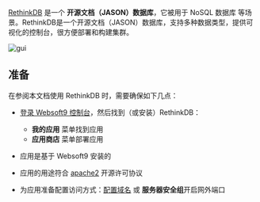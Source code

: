 [RethinkDB](https://rethinkdb.com/) 是一个 **开源文档（JASON）数据库**，它被用于 NoSQL 数据库  等场景。RethinkDB是一个开源文档（JASON）数据库，支持多种数据类型，提供可视化的控制台，很方便部署和构建集群。


![gui](https://libs.websoft9.com/Websoft9/DocsPicture/zh/rethinkdb/rethinkdb-gui-websoft9.png)


## 准备

在参阅本文档使用 RethinkDB 时，需要确保如下几点：

- [登录 Websoft9 控制台](./login-console)，然后找到（或安装）RethinkDB：
  - **我的应用** 菜单找到应用 
  - **应用商店** 菜单部署应用

- 应用是基于 Websoft9 安装的


- 应用的用途符合 [apache2](https://opensource.org/licenses/Apache-2.0) 开源许可协议


- 为应用准备配置访问方式：[配置域名](./domain-set) 或 **服务器安全组**开启网外端口